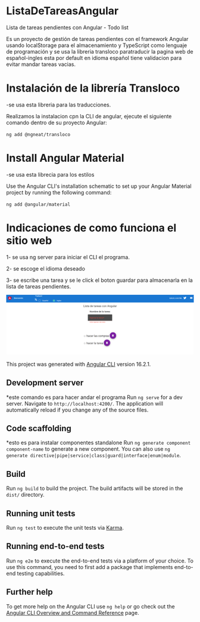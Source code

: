 # ListaDeTareasAngular

Lista de tareas pendientes con Angular - Todo list

Es un proyecto de gestión de tareas pendientes con el framework Angular usando localStorage para el almacenamiento y TypeScript como lenguaje de programación y se usa la libreria transloco paratraducir la pagina web de español-ingles esta por default en idioma español tiene validacion para evitar mandar tareas vacias. 

# Instalación de la librería Transloco
-se usa esta libreria para las traducciones.

Realizamos la instalacion cpn la CLI de angular, ejecute el siguiente comando dentro de su proyecto Angular:

`ng add @ngneat/transloco` 

# Install Angular Material
-se usa esta librecia para los estilos

Use the Angular CLI's installation schematic to set up your Angular Material project by running the following command:

`ng add @angular/material`
 
# Indicaciones de como funciona el sitio web
1- se usa ng server para iniciar el CLI el programa.

2- se escoge el idioma deseado

3- se escribe una tarea  y se le click el boton guardar para almacenarla en la lista de tareas pendientes.

![Alt text](image.png)

This project was generated with [Angular CLI](https://github.com/angular/angular-cli) version 16.2.1.

## Development server
*este comando es para hacer andar el programa
Run `ng serve` for a dev server. Navigate to `http://localhost:4200/`. The application will automatically reload if you change any of the source files.

## Code scaffolding
*esto es para instalar componentes standalone
Run `ng generate component component-name` to generate a new component. You can also use `ng generate directive|pipe|service|class|guard|interface|enum|module`.

## Build

Run `ng build` to build the project. The build artifacts will be stored in the `dist/` directory.

## Running unit tests

Run `ng test` to execute the unit tests via [Karma](https://karma-runner.github.io).

## Running end-to-end tests

Run `ng e2e` to execute the end-to-end tests via a platform of your choice. To use this command, you need to first add a package that implements end-to-end testing capabilities.

## Further help

To get more help on the Angular CLI use `ng help` or go check out the [Angular CLI Overview and Command Reference](https://angular.io/cli) page.
